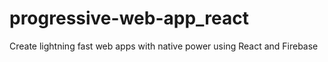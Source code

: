 # progressive-web-app_react
Create lightning fast web apps with native power using React and Firebase
